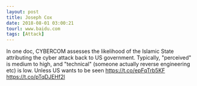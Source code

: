 ```yaml
---
layout: post
title: Joseph Cox
date: 2018-08-01 03:00:21
tourl: www.baidu.com
tags: [Attack]
---
```

In one doc, CYBERCOM assesses the likelihood of the Islamic State attributing the cyber attack back to US government. Typically, "perceived" is medium to high, and "technical" (someone actually reverse engineering etc) is low. Unless US wants to be seen https://t.co/epFqTrb5KF https://t.co/pTqDJEHf2l